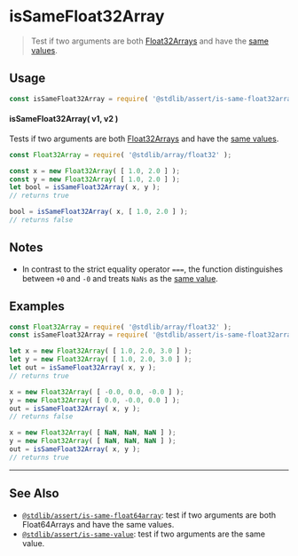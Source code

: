 <!--

@license Apache-2.0

Copyright (c) 2024 The Stdlib Authors.

Licensed under the Apache License, Version 2.0 (the "License");
you may not use this file except in compliance with the License.
You may obtain a copy of the License at

   http://www.apache.org/licenses/LICENSE-2.0

Unless required by applicable law or agreed to in writing, software
distributed under the License is distributed on an "AS IS" BASIS,
WITHOUT WARRANTIES OR CONDITIONS OF ANY KIND, either express or implied.
See the License for the specific language governing permissions and
limitations under the License.

-->

# isSameFloat32Array

> Test if two arguments are both [Float32Arrays][@stdlib/array/float32] and have the [same values][@stdlib/assert/is-same-value].

<section class="usage">

## Usage

```javascript
const isSameFloat32Array = require( '@stdlib/assert/is-same-float32array' );
```

#### isSameFloat32Array( v1, v2 )

Tests if two arguments are both [Float32Arrays][@stdlib/array/float32] and have the [same values][@stdlib/assert/is-same-value].

```javascript
const Float32Array = require( '@stdlib/array/float32' );

const x = new Float32Array( [ 1.0, 2.0 ] );
const y = new Float32Array( [ 1.0, 2.0 ] );
let bool = isSameFloat32Array( x, y );
// returns true

bool = isSameFloat32Array( x, [ 1.0, 2.0 ] );
// returns false
```

</section>

<!-- /.usage -->

<section class="notes">

## Notes

-   In contrast to the strict equality operator `===`, the function distinguishes between `+0` and `-0` and treats `NaNs` as the [same value][@stdlib/assert/is-same-value].

</section>

<!-- /.notes -->

<section class="examples">

## Examples

<!-- eslint no-undef: "error" -->

```javascript
const Float32Array = require( '@stdlib/array/float32' );
const isSameFloat32Array = require( '@stdlib/assert/is-same-float32array' );

let x = new Float32Array( [ 1.0, 2.0, 3.0 ] );
let y = new Float32Array( [ 1.0, 2.0, 3.0 ] );
let out = isSameFloat32Array( x, y );
// returns true

x = new Float32Array( [ -0.0, 0.0, -0.0 ] );
y = new Float32Array( [ 0.0, -0.0, 0.0 ] );
out = isSameFloat32Array( x, y );
// returns false

x = new Float32Array( [ NaN, NaN, NaN ] );
y = new Float32Array( [ NaN, NaN, NaN ] );
out = isSameFloat32Array( x, y );
// returns true
```

</section>

<!-- /.examples -->

<!-- Section for related `stdlib` packages. Do not manually edit this section, as it is automatically populated. -->

<section class="related">

* * *

## See Also

-   <span class="package-name">[`@stdlib/assert/is-same-float64array`][@stdlib/assert/is-same-float64array]</span><span class="delimiter">: </span><span class="description">test if two arguments are both Float64Arrays and have the same values.</span>
-   <span class="package-name">[`@stdlib/assert/is-same-value`][@stdlib/assert/is-same-value]</span><span class="delimiter">: </span><span class="description">test if two arguments are the same value.</span>

</section>

<!-- /.related -->

<!-- Section for all links. Make sure to keep an empty line after the `section` element and another before the `/section` close. -->

<section class="links">

[@stdlib/array/float32]: https://github.com/stdlib-js/stdlib/tree/develop/lib/node_modules/%40stdlib/array/float32

[@stdlib/assert/is-same-value]: https://github.com/stdlib-js/stdlib/tree/develop/lib/node_modules/%40stdlib/assert/is-same-value

<!-- <related-links> -->

[@stdlib/assert/is-same-float64array]: https://github.com/stdlib-js/stdlib/tree/develop/lib/node_modules/%40stdlib/assert/is-same-float64array

<!-- </related-links> -->

</section>

<!-- /.links -->
